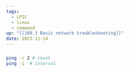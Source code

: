 ```yaml
---
tags:
  - LPIC
  - linux
  - command
up: "[[109.3 Basic network troubleshooting]]"
date: 2023-11-14
---
```

###

```bash
ping -c 2 # count
ping -i  # interval
```
